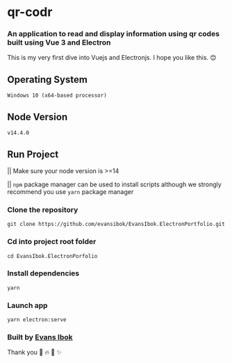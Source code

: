# qr-codr
### An application to read and display information using qr codes built using Vue 3 and Electron
This is my very first dive into Vuejs and Electronjs. I hope you like this. 😊 

## Operating System
```
Windows 10 (x64-based processor)
```

## Node Version
```
v14.4.0
```

## Run Project

|| Make sure your node version is >=14

|| `npm` package manager can be used to install scripts although we strongly recommend you use `yarn` package manager

### Clone the repository
```
git clone https://github.com/evansibok/EvansIbok.ElectronPortfolio.git
```

### Cd into project root folder
```
cd EvansIbok.ElectronPorfolio
```

### Install dependencies
```
yarn
```

### Launch app
```
yarn electron:serve
```

### Built by <a href="https://evansibok.com" target="_blank">Evans Ibok</a>


Thank you 🤩 🔥 🚀 ✨
